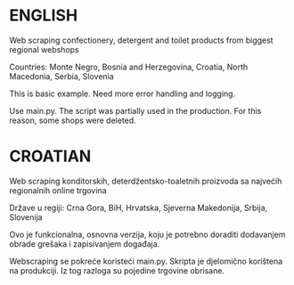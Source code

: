 # ENGLISH
Web scraping confectionery, detergent and toilet products from biggest regional webshops

Countries: Monte Negro, Bosnia and Herzegovina, Croatia, North Macedonia, Serbia, Slovenia

This is basic example. Need more error handling and logging.

Use main.py. The script was partially used in the production. For this reason, some shops were deleted.

# CROATIAN
Web scraping konditorskih, deterdžentsko-toaletnih proizvoda sa najvećih regionalnih online trgovina

Države u regiji: Crna Gora, BiH, Hrvatska, Sjeverna Makedonija, Srbija, Slovenija

Ovo je funkcionalna, osnovna verzija, koju je potrebno doraditi dodavanjem obrade grešaka i zapisivanjem događaja.

Webscraping se pokreće koristeći main.py. Skripta je djelomično korištena na produkciji. Iz tog razloga su pojedine trgovine obrisane.
